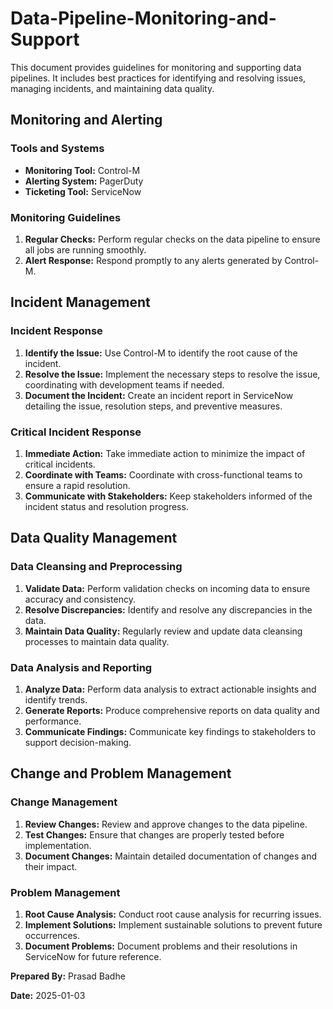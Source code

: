 # Data-Pipeline-Monitoring-and-Support
This document provides guidelines for monitoring and supporting data pipelines. It includes best practices for identifying and resolving issues, managing incidents, and maintaining data quality.

## Monitoring and Alerting

### Tools and Systems

- **Monitoring Tool:** Control-M
- **Alerting System:** PagerDuty
- **Ticketing Tool:** ServiceNow

### Monitoring Guidelines

1. **Regular Checks:** Perform regular checks on the data pipeline to ensure all jobs are running smoothly.
2. **Alert Response:** Respond promptly to any alerts generated by Control-M.

## Incident Management

### Incident Response

1. **Identify the Issue:** Use Control-M to identify the root cause of the incident.
2. **Resolve the Issue:** Implement the necessary steps to resolve the issue, coordinating with development teams if needed.
3. **Document the Incident:** Create an incident report in ServiceNow detailing the issue, resolution steps, and preventive measures.

### Critical Incident Response

1. **Immediate Action:** Take immediate action to minimize the impact of critical incidents.
2. **Coordinate with Teams:** Coordinate with cross-functional teams to ensure a rapid resolution.
3. **Communicate with Stakeholders:** Keep stakeholders informed of the incident status and resolution progress.

## Data Quality Management

### Data Cleansing and Preprocessing

1. **Validate Data:** Perform validation checks on incoming data to ensure accuracy and consistency.
2. **Resolve Discrepancies:** Identify and resolve any discrepancies in the data.
3. **Maintain Data Quality:** Regularly review and update data cleansing processes to maintain data quality.

### Data Analysis and Reporting

1. **Analyze Data:** Perform data analysis to extract actionable insights and identify trends.
2. **Generate Reports:** Produce comprehensive reports on data quality and performance.
3. **Communicate Findings:** Communicate key findings to stakeholders to support decision-making.

## Change and Problem Management

### Change Management

1. **Review Changes:** Review and approve changes to the data pipeline.
2. **Test Changes:** Ensure that changes are properly tested before implementation.
3. **Document Changes:** Maintain detailed documentation of changes and their impact.

### Problem Management

1. **Root Cause Analysis:** Conduct root cause analysis for recurring issues.
2. **Implement Solutions:** Implement sustainable solutions to prevent future occurrences.
3. **Document Problems:** Document problems and their resolutions in ServiceNow for future reference.

**Prepared By:** Prasad Badhe

**Date:** 2025-01-03
